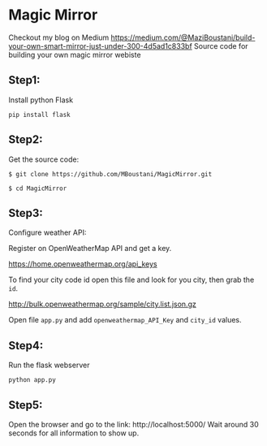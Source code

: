 # Magic Mirror 
Checkout my blog on Medium https://medium.com/@MaziBoustani/build-your-own-smart-mirror-just-under-300-4d5ad1c833bf
Source code for building your own magic mirror webiste

## Step1:

Install python Flask

`pip install flask`

## Step2: 

Get the source code:

`$ git clone https://github.com/MBoustani/MagicMirror.git`

`$ cd MagicMirror`

## Step3:

Configure weather API:

Register on OpenWeatherMap API and get a key.

https://home.openweathermap.org/api_keys

To find your city code id open this file and look for you city, then grab the `id`.

http://bulk.openweathermap.org/sample/city.list.json.gz 

Open file `app.py` and add `openweathermap_API_Key` and `city_id` values.


## Step4:

Run the flask webserver

`python app.py`

## Step5:

Open the browser and go to the link: http://localhost:5000/
Wait around 30 seconds for all information to show up.
